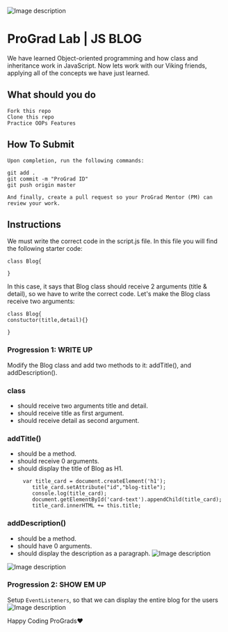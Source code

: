 ![Image description](https://i1.faceprep.in/ProGrad/prograd-logo.png)

# ProGrad Lab | JS BLOG

We have learned Object-oriented programming and how class and inheritance work in JavaScript. Now lets work with our Viking friends, applying all of the concepts we have just learned.

## What should you do
```
Fork this repo
Clone this repo
Practice OOPs Features
```

## How To Submit
```
Upon completion, run the following commands:

git add .
git commit -m "ProGrad ID"
git push origin master

And finally, create a pull request so your ProGrad Mentor (PM) can review your work.
```

## Instructions
We must write the correct code in the script.js file. In this file you will find the following starter code:
```
class Blog{

}
```

In this case, it says that Blog class should receive 2 arguments (title & detail), so we have to write the correct code. Let's make the Blog class receive two arguments:
```
class Blog{
constuctor(title,detail){}

}
```
### Progression 1: WRITE UP
Modify the Blog class and add two methods to it: addTitle(), and addDescription().

### class
- should receive two arguments title and detail.
- should receive title as first argument.
- should receive detail as second argument.

### addTitle()
- should be a method.
- should receive 0 arguments.
- should display the title of Blog as H1.
```
     var title_card = document.createElement('h1');
        title_card.setAttribute("id","blog-title");
        console.log(title_card);
        document.getElementById('card-text').appendChild(title_card);
        title_card.innerHTML += this.title;
```

### addDescription()
- should be a method.
- should have 0 arguments.
- should display the description as a paragraph.
![Image description](https://i1.faceprep.in/ProGrad/Mern-Blog-1.png)

![Image description](https://i1.faceprep.in/ProGrad/Mern-Blog-2.png)

### Progression 2:  SHOW EM UP

Setup `EventListeners`, so that we can display the entire blog for the users
![Image description](https://i1.faceprep.in/ProGrad/Mern-Blog-3.png)

Happy Coding ProGrads❤️

